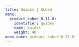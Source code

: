 ```yaml
---
title: Guides | Kubed
menu:
  product_kubed_0.11.0:
    identifier: guides
    name: Guides
    weight: 40
menu_name: product_kubed_0.11.0
---
```

